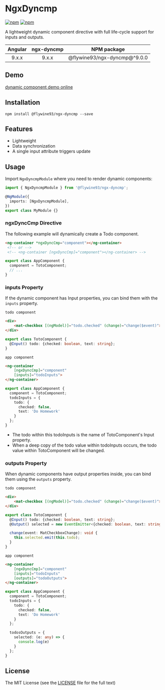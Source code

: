 # NgxDyncmp

[![npm](https://img.shields.io/npm/dt/@flywine93/ngx-dyncmp.svg)]()
[![npm](https://img.shields.io/npm/l/@flywine93/ngx-dyncmp.svg)]()

A lightweight dynamic component directive with full life-cycle support for inputs and outputs.

| Angular | ngx-dyncmp| NPM package |
|  :---:  |   :---:   |   :---:     |
| 9.x.x   |   9.x.x   | @flywine93/ngx-dyncmp@^9.0.0 |

## Demo

[dynamic component demo online](https://93alliance.github.io/ngx-dyncmp/)

## Installation

```
npm install @flywine93/ngx-dyncmp --save
```

## Features

- Lightweight
- Data synchronization
- A single input attribute triggers update


## Usage

Import `NgxDyncmpModule` where you need to render dynamic components:

```typescript
import { NgxDyncmpModule } from '@flywine93/ngx-dyncmp';

@NgModule({
  imports: [NgxDyncmpModule],
})
export class MyModule {}
```

### ngxDyncCmp Directive

The following example will dynamically create a Todo component.

```html
<ng-container *ngxDyncCmp="component"></ng-container>
 <!-- or -->
 <!-- <ng-container [ngxDyncCmp]="component"></ng-container> -->
```

```typescript
export class AppComponent {
  component = TotoComponent;
  // ...
}
```

### inputs Property

If the dynamic component has Input properties, you can bind them with the `inputs` property.

`todo component`
```html
<div>
    <mat-checkbox [(ngModel)]="todo.checked" (change)="change($event)">{{todo.text}}</mat-checkbox>
</div>
```
```typescript
export class TotoComponent {
  @Input() todo: {checked: boolean, text: string};
}
```

`app component`
```html
<ng-container
    [ngxDyncCmp]="component"
    [inputs]="todoInputs">
</ng-container>
```

```typescript
export class AppComponent {
  component = TotoComponent;
  todoInputs = {
    todo: {
      checked: false,
      text: 'Do Homework'
    }
  };
}
```
- The todo within this todoInputs is the name of TotoComponent's Input property.
- When a deep copy of the todo value within todoInputs occurs, the todo value within TotoComponent will be changed.

### outputs Property

When dynamic components have output properties inside, you can bind them using the `outputs` property.

`todo component`
```html
<div>
    <mat-checkbox [(ngModel)]="todo.checked" (change)="change($event)">{{todo.text}}</mat-checkbox>
</div>
```
```typescript
export class TotoComponent {
  @Input() todo: {checked: boolean, text: string};
  @Output() selected = new EventEmitter<{checked: boolean, text: string}>();

  change(event: MatCheckboxChange): void {
    this.selected.emit(this.todo);
  }
}
```

`app component`
```html
<ng-container
    [ngxDyncCmp]="component"
    [inputs]="todoInputs"
    [outputs]="todoOutputs">
</ng-container>
```

```typescript
export class AppComponent {
  component = TotoComponent;
  todoInputs = {
    todo: {
      checked: false,
      text: 'Do Homework'
    }
  };

  todosOutputs = {
    selected: (e: any) => {
      console.log(e)
    }
  };
}
```

## License

The MIT License (see the [LICENSE](https://github.com/93Alliance/ngx-DYNCMP/blob/master/LICENSE) file for the full text)
